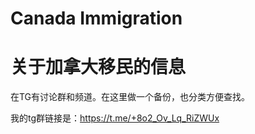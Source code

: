 # Canada Immigration
# 关于加拿大移民的信息

在TG有讨论群和频道。在这里做一个备份，也分类方便查找。

我的tg群链接是：https://t.me/+8o2_Ov_Lq_RiZWUx

